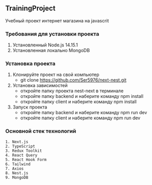 ## TrainingProject

Учебный проект интернет магазина на javascrit

### Требования для установки проекта

1.  Установленный Node.js 14.15.1
2.  Установленная локально MongoDB

### Установка проекта

1.  Клонируйте проект на свой компьютер
    - git clone https://github.com/Ser5976/next-nest.git
2.  Установка зависимостей
    - откройте папку проекта nest-next в терминале
    - откройте папку backend и наберите команду npm install
    - откройте папку client и наберите команду npm install
3.  Запуск проекта
    - откройте папку backend и наберите команду npm run dev
    - откройте папку client и наберите команду npm run dev

### Основной стек технологий

    1. Next.js
    2. TypeScript
    3. Redux Toolkit
    4. React Query
    5. React Hook Form
    6. Tailwind
    7. Axios
    8. Nest.js
    9. MongoDB
